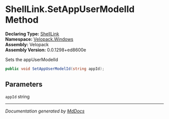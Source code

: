 ﻿<!--  
  <auto-generated>   
    The contents of this file were generated by a tool.  
    Changes to this file may be list if the file is regenerated  
  </auto-generated>   
-->

# ShellLink.SetAppUserModelId Method

**Declaring Type:** [ShellLink](../index.md)  
**Namespace:** [Velopack.Windows](../../index.md)  
**Assembly:** Velopack  
**Assembly Version:** 0.0.1298+ed8600e

Sets the appUserModelId

```csharp
public void SetAppUserModelId(string appId);
```

## Parameters

`appId`  string

___

*Documentation generated by [MdDocs](https://github.com/ap0llo/mddocs)*
